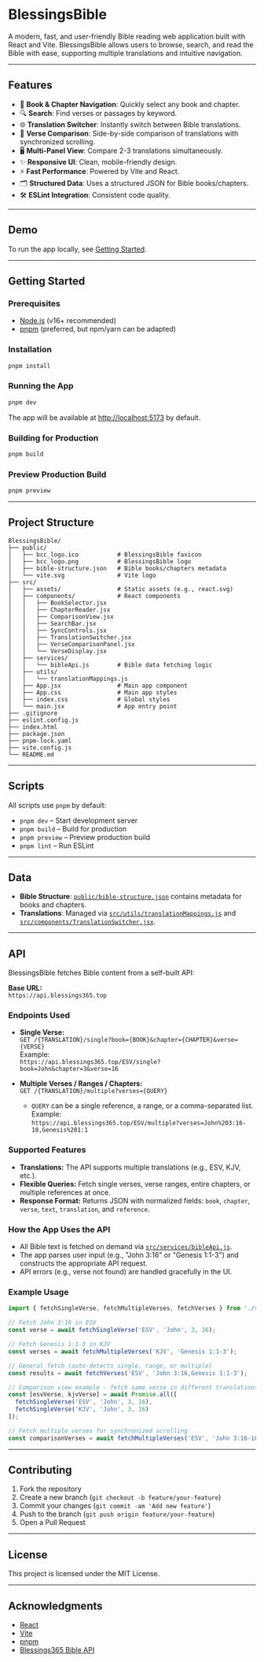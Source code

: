 # BlessingsBible

A modern, fast, and user-friendly Bible reading web application built with React and Vite. BlessingsBible allows users to browse, search, and read the Bible with ease, supporting multiple translations and intuitive navigation.

---

## Features

- 📖 **Book & Chapter Navigation**: Quickly select any book and chapter.
- 🔍 **Search**: Find verses or passages by keyword.
- 🌐 **Translation Switcher**: Instantly switch between Bible translations.
- 🔄 **Verse Comparison**: Side-by-side comparison of translations with synchronized scrolling.
- 🖥️ **Multi-Panel View**: Compare 2-3 translations simultaneously.
- ✨ **Responsive UI**: Clean, mobile-friendly design.
- ⚡ **Fast Performance**: Powered by Vite and React.
- 🗂️ **Structured Data**: Uses a structured JSON for Bible books/chapters.
- 🛠️ **ESLint Integration**: Consistent code quality.

---

## Demo

To run the app locally, see [Getting Started](#getting-started).

---

## Getting Started

### Prerequisites

- [Node.js](https://nodejs.org/) (v16+ recommended)
- [pnpm](https://pnpm.io/) (preferred, but npm/yarn can be adapted)

### Installation

```bash
pnpm install
```

### Running the App

```bash
pnpm dev
```

The app will be available at [http://localhost:5173](http://localhost:5173) by default.

### Building for Production

```bash
pnpm build
```

### Preview Production Build

```bash
pnpm preview
```

---

## Project Structure

```
BlessingsBible/
├── public/
│   ├── bcc_logo.ico           # BlessingsBible favicon
│   ├── bcc_logo.png           # BlessingsBible logo
│   ├── bible-structure.json   # Bible books/chapters metadata
│   └── vite.svg               # Vite logo
├── src/
│   ├── assets/                # Static assets (e.g., react.svg)
│   ├── components/            # React components
│   │   ├── BookSelector.jsx
│   │   ├── ChapterReader.jsx
│   │   ├── ComparisonView.jsx
│   │   ├── SearchBar.jsx
│   │   ├── SyncControls.jsx
│   │   ├── TranslationSwitcher.jsx
│   │   ├── VerseComparisonPanel.jsx
│   │   └── VerseDisplay.jsx
│   ├── services/
│   │   └── bibleApi.js        # Bible data fetching logic
│   ├── utils/
│   │   └── translationMappings.js
│   ├── App.jsx                # Main app component
│   ├── App.css                # Main app styles
│   ├── index.css              # Global styles
│   └── main.jsx               # App entry point
├── .gitignore
├── eslint.config.js
├── index.html
├── package.json
├── pnpm-lock.yaml
├── vite.config.js
└── README.md
```

---

## Scripts

All scripts use `pnpm` by default:

- `pnpm dev` – Start development server
- `pnpm build` – Build for production
- `pnpm preview` – Preview production build
- `pnpm lint` – Run ESLint

---

## Data

- **Bible Structure**: [`public/bible-structure.json`](public/bible-structure.json:1) contains metadata for books and chapters.
- **Translations**: Managed via [`src/utils/translationMappings.js`](src/utils/translationMappings.js:1) and [`src/components/TranslationSwitcher.jsx`](src/components/TranslationSwitcher.jsx:1).

---

## API

BlessingsBible fetches Bible content from a self-built API:

**Base URL:**  
`https://api.blessings365.top`

### Endpoints Used

- **Single Verse:**  
  `GET /{TRANSLATION}/single?book={BOOK}&chapter={CHAPTER}&verse={VERSE}`  
  Example:  
  `https://api.blessings365.top/ESV/single?book=John&chapter=3&verse=16`

- **Multiple Verses / Ranges / Chapters:**  
  `GET /{TRANSLATION}/multiple?verses={QUERY}`  
  - `QUERY` can be a single reference, a range, or a comma-separated list.  
  Example:  
  `https://api.blessings365.top/ESV/multiple?verses=John%203:16-18,Genesis%201:1`

### Supported Features

- **Translations:** The API supports multiple translations (e.g., ESV, KJV, etc.).
- **Flexible Queries:** Fetch single verses, verse ranges, entire chapters, or multiple references at once.
- **Response Format:** Returns JSON with normalized fields: `book`, `chapter`, `verse`, `text`, `translation`, and `reference`.

### How the App Uses the API

- All Bible text is fetched on demand via [`src/services/bibleApi.js`](src/services/bibleApi.js:1).
- The app parses user input (e.g., "John 3:16" or "Genesis 1:1-3") and constructs the appropriate API request.
- API errors (e.g., verse not found) are handled gracefully in the UI.

### Example Usage

```js
import { fetchSingleVerse, fetchMultipleVerses, fetchVerses } from './src/services/bibleApi';

// Fetch John 3:16 in ESV
const verse = await fetchSingleVerse('ESV', 'John', 3, 16);

// Fetch Genesis 1:1-3 in KJV
const verses = await fetchMultipleVerses('KJV', 'Genesis 1:1-3');

// General fetch (auto-detects single, range, or multiple)
const results = await fetchVerses('ESV', 'John 3:16,Genesis 1:1-3');

// Comparison view example - fetch same verse in different translations
const [esvVerse, kjvVerse] = await Promise.all([
  fetchSingleVerse('ESV', 'John', 3, 16),
  fetchSingleVerse('KJV', 'John', 3, 16)
]);

// Fetch multiple verses for synchronized scrolling
const comparisonVerses = await fetchMultipleVerses('ESV', 'John 3:16-18,John 3:16-18');
```

---

## Contributing

1. Fork the repository
2. Create a new branch (`git checkout -b feature/your-feature`)
3. Commit your changes (`git commit -am 'Add new feature'`)
4. Push to the branch (`git push origin feature/your-feature`)
5. Open a Pull Request

---

## License

This project is licensed under the MIT License.

---

## Acknowledgments

- [React](https://react.dev/)
- [Vite](https://vitejs.dev/)
- [pnpm](https://pnpm.io/)
- [Blessings365 Bible API](https://api.blessings365.top)
